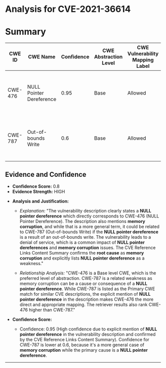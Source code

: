 # Analysis for CVE-2021-36614

# Summary
| CWE ID | CWE Name | Confidence | CWE Abstraction Level | CWE Vulnerability Mapping Label | CWE-Vulnerability Mapping Notes |
|---|---|---|---|---|---|
| CWE-476 | NULL Pointer Dereference | 0.95 | Base | Allowed | Primary CWE. The vulnerability results from dereferencing a NULL pointer. |
| CWE-787 | Out-of-bounds Write | 0.6 | Base | Allowed | Secondary CWE. The vulnerability description mentions memory corruption. |

## Evidence and Confidence

*   **Confidence Score:** 0.8
*   **Evidence Strength:** HIGH

- **Analysis and Justification:**  
  - *Explanation:* "The vulnerability description clearly states a **NULL pointer dereference** which directly corresponds to CWE-476 (NULL Pointer Dereference). The description also mentions **memory corruption**, and while that is a more general term, it could be related to CWE-787 (Out-of-bounds Write) if the **NULL pointer dereference** is a result of an out-of-bounds write. The vulnerability leads to a denial of service, which is a common impact of **NULL pointer dereferences** and **memory corruption** issues. The CVE Reference Links Content Summary confirms the **root cause** as **memory corruption** and explicitly lists **NULL pointer dereference** as a weakness."
  
  - *Relationship Analysis:* "CWE-476 is a Base level CWE, which is the preferred level of abstraction. CWE-787 is a related weakness as memory corruption can be a cause or consequence of a **NULL pointer dereference**. While CWE-787 is listed as the Primary CWE match for similar CVE descriptions, the explicit mention of **NULL pointer dereference** in the description makes CWE-476 the more direct and appropriate mapping. The retriever results also rank CWE-476 higher than CWE-787."

- **Confidence Score:**  
  - Confidence: 0.95 (High confidence due to explicit mention of **NULL pointer dereference** in the vulnerability description and confirmed by the CVE Reference Links Content Summary). Confidence for CWE-787 is lower at 0.6, because it's a more general case of **memory corruption** while the primary cause is a **NULL pointer dereference**.

---